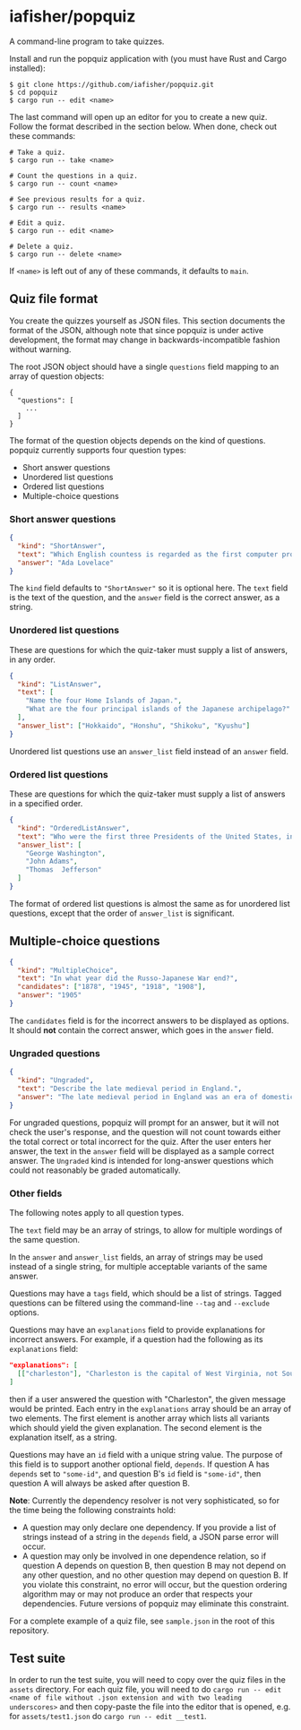 # iafisher/popquiz
A command-line program to take quizzes.

Install and run the popquiz application with (you must have Rust and Cargo installed):

```shell
$ git clone https://github.com/iafisher/popquiz.git
$ cd popquiz
$ cargo run -- edit <name>
```

The last command will open up an editor for you to create a new quiz. Follow the format described in the section below. When done, check out these commands:

```shell
# Take a quiz.
$ cargo run -- take <name>

# Count the questions in a quiz.
$ cargo run -- count <name>

# See previous results for a quiz.
$ cargo run -- results <name>

# Edit a quiz.
$ cargo run -- edit <name>

# Delete a quiz.
$ cargo run -- delete <name>
```

If `<name>` is left out of any of these commands, it defaults to `main`.


## Quiz file format
You create the quizzes yourself as JSON files. This section documents the format of the JSON, although note that since popquiz is under active development, the format may change in backwards-incompatible fashion without warning.

The root JSON object should have a single `questions` field mapping to an array of question objects:

```
{
  "questions": [
    ...
  ]
}
```

The format of the question objects depends on the kind of questions. popquiz currently supports four question types:

- Short answer questions
- Unordered list questions
- Ordered list questions
- Multiple-choice questions


### Short answer questions
```json
{
  "kind": "ShortAnswer",
  "text": "Which English countess is regarded as the first computer programmer?",
  "answer": "Ada Lovelace"
}
```

The `kind` field defaults to `"ShortAnswer"` so it is optional here. The `text` field is the text of the question, and the `answer` field is the correct answer, as a string.


### Unordered list questions
These are questions for which the quiz-taker must supply a list of answers, in any order.

```json
{
  "kind": "ListAnswer",
  "text": [
    "Name the four Home Islands of Japan.",
    "What are the four principal islands of the Japanese archipelago?"
  ],
  "answer_list": ["Hokkaido", "Honshu", "Shikoku", "Kyushu"]
}
```

Unordered list questions use an `answer_list` field instead of an `answer` field.


### Ordered list questions
These are questions for which the quiz-taker must supply a list of answers in a specified order.

```json
{
  "kind": "OrderedListAnswer",
  "text": "Who were the first three Presidents of the United States, in order?",
  "answer_list": [
    "George Washington",
    "John Adams",
    "Thomas  Jefferson"
  ]
}
```

The format of ordered list questions is almost the same as for unordered list questions, except that the order of `answer_list` is significant.


## Multiple-choice questions
```json
{
  "kind": "MultipleChoice",
  "text": "In what year did the Russo-Japanese War end?",
  "candidates": ["1878", "1945", "1918", "1908"],
  "answer": "1905"
}
```

The `candidates` field is for the incorrect answers to be displayed as options. It should **not** contain the correct answer, which goes in the `answer` field.


### Ungraded questions
```json
{
  "kind": "Ungraded",
  "text": "Describe the late medieval period in England.",
  "answer": "The late medieval period in England was an era of domestic turmoil and recurring war abroad in France. Beginning in the reign of the unstable Henry VI of the House of Lancaster, the legitimacy of the Lancastrian monopoly..."
}
```

For ungraded questions, popquiz will prompt for an answer, but it will not check the user's response, and the question will not count towards either the total correct or total incorrect for the quiz. After the user enters her answer, the text in the `answer` field will be displayed as a sample correct answer. The `Ungraded` kind is intended for long-answer questions which could not reasonably be graded automatically.

### Other fields
The following notes apply to all question types.

The `text` field may be an array of strings, to allow for multiple wordings of the same question.

In the `answer` and `answer_list` fields, an array of strings may be used instead of a single string, for multiple acceptable variants of the same answer.

Questions may have a `tags` field, which should be a list of strings. Tagged questions can be filtered using the command-line `--tag` and `--exclude` options.

Questions may have an `explanations` field to provide explanations for incorrect answers. For example, if a question had the following as its `explanations` field:

```json
"explanations": [
  [["charleston"], "Charleston is the capital of West Virginia, not South Carolina."]
]
```

then if a user answered the question with "Charleston", the given message would be printed. Each entry in the `explanations` array should be an array of two elements. The first element is another array which lists all variants which should yield the given explanation. The second element is the explanation itself, as a string.

Questions may have an `id` field with a unique string value. The purpose of this field is to support another optional field, `depends`. If question A has `depends` set to `"some-id"`, and question B's `id` field is `"some-id"`, then question A will always be asked after question B.

**Note**: Currently the dependency resolver is not very sophisticated, so for the time being the following constraints hold:

- A question may only declare one dependency. If you provide a list of strings instead of a string in the `depends` field, a JSON parse error will occur.
- A question may only be involved in one dependence relation, so if question A depends on question B, then question B may not depend on any other question, and no other question may depend on question B. If you violate this constraint, no error will occur, but the question ordering algorithm may or may not produce an order that respects your dependencies. Future versions of popquiz may eliminate this constraint.


For a complete example of a quiz file, see `sample.json` in the root of this repository.


## Test suite
In order to run the test suite, you will need to copy over the quiz files in the `assets` directory. For each quiz file, you will need to do `cargo run -- edit <name of file without .json extension and with two leading underscores>` and then copy-paste the file into the editor that is opened, e.g. for `assets/test1.json` do `cargo run -- edit __test1`.
